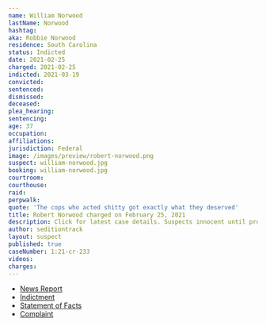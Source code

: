 ```yaml
---
name: William Norwood
lastName: Norwood
hashtag:
aka: Robbie Norwood
residence: South Carolina
status: Indicted
date: 2021-02-25
charged: 2021-02-25
indicted: 2021-03-19
convicted: 
sentenced: 
dismissed: 
deceased:
plea_hearing:
sentencing:
age: 37
occupation:
affiliations:
jurisdiction: Federal
image: /images/preview/robert-norwood.png
suspect: william-norwood.jpg
booking: william-norwood.jpg
courtroom:
courthouse:
raid:
perpwalk:
quote: 'The cops who acted shitty got exactly what they deserved'
title: Robert Norwood charged on February 25, 2021
description: Click for latest case details. Suspects innocent until proven guilty.
author: seditiontrack
layout: suspect
published: true
caseNumber: 1:21-cr-233
videos:
charges:
---
```

- [News Report](https://www.nbcnews.com/news/us-news/south-carolina-man-charged-capitol-riot-bragged-he-dressed-antifa-n1259298)
- [Indictment](https://www.justice.gov/usao-dc/case-multi-defendant/file/1378266/download)
- [Statement of Facts](https://www.justice.gov/usao-dc/case-multi-defendant/file/1379061/download)
- [Complaint](https://www.justice.gov/usao-dc/case-multi-defendant/file/1379066/download)
